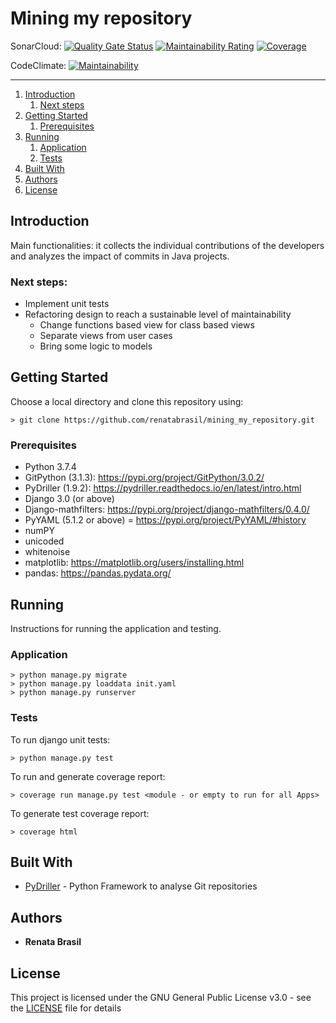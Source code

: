 # Mining my repository

SonarCloud: [![Quality Gate Status](https://sonarcloud.io/api/project_badges/measure?project=renatabrasil_mining_my_repository&metric=alert_status)](https://sonarcloud.io/summary/new_code?id=renatabrasil_mining_my_repository) [![Maintainability Rating](https://sonarcloud.io/api/project_badges/measure?project=renatabrasil_mining_my_repository&metric=sqale_rating)](https://sonarcloud.io/dashboard?id=renatabrasil_mining_my_repository) [![Coverage](https://sonarcloud.io/api/project_badges/measure?project=renatabrasil_mining_my_repository&metric=coverage)](https://sonarcloud.io/summary/new_code?id=renatabrasil_mining_my_repository)

CodeClimate: [![Maintainability](https://api.codeclimate.com/v1/badges/a831076e1130f16dfada/maintainability)](https://codeclimate.com/github/renatabrasil/mining_my_repository/maintainability)

***

1. [Introduction](#introduction)
    1. [Next steps](#next-steps)
2. [Getting Started](#Getting-Started)
    1. [Prerequisites](#prerequisites)
3. [Running](#running)
    1. [Application](#application)
    2. [Tests](#tests)
4. [Built With](#built-with)
5. [Authors](#authors)
6. [License](#license)

## Introduction

Main functionalities: it collects the individual contributions of the developers and analyzes the impact of commits in
Java projects.

### Next steps:

* Implement unit tests
* Refactoring design to reach a sustainable level of maintainability
  * Change functions based view for class based views
  * Separate views from user cases
  * Bring some logic to models

## Getting Started

Choose a local directory and clone this repository using:

```shell
> git clone https://github.com/renatabrasil/mining_my_repository.git
```

### Prerequisites

* Python 3.7.4
* GitPython (3.1.3): https://pypi.org/project/GitPython/3.0.2/
* PyDriller (1.9.2): https://pydriller.readthedocs.io/en/latest/intro.html
* Django 3.0 (or above)
* Django-mathfilters: https://pypi.org/project/django-mathfilters/0.4.0/
* PyYAML (5.1.2 or above) = https://pypi.org/project/PyYAML/#history
* numPY
* unicoded
* whitenoise
* matplotlib: https://matplotlib.org/users/installing.html
* pandas: https://pandas.pydata.org/

## Running

Instructions for running the application and testing.

### Application

```shell
> python manage.py migrate
> python manage.py loaddata init.yaml
> python manage.py runserver
```

### Tests

To run django unit tests:

```shell
> python manage.py test
```

To run and generate coverage report:

```shell
> coverage run manage.py test <module - or empty to run for all Apps>
```

To generate test coverage report:

```shell
> coverage html
```

## Built With

* [PyDriller](https://github.com/ishepard/pydriller/) - Python Framework to analyse Git repositories


## Authors

* **Renata Brasil**

## License

This project is licensed under the GNU General Public License v3.0 - see the [LICENSE](LICENSE) file for details
